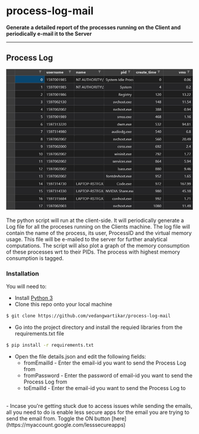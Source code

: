 # process-log-mail
__Generate a detailed report of the processes running on the Client and periodically e-mail it to the Server__
- - - -

## Process Log
<div align="center">
    <img src="https://github.com/vedangwartikar/process-log-mail/blob/master/csv.JPG"/>
</div>
<br>
The python script will run at the client-side. It will periodically generate a Log file for all the proceses running on the Clients machine. The log file will contain the name of the process, its user, ProcessID and the virtual memory usage. This file will be e-mailed to the server for further analytical computations. The script will also plot a graph of the memory consumption of these processes wrt to their PIDs. The process with highest memory consumption is tagged.

### Installation

You will need to:

- Install [Python 3](https://www.python.org/downloads/)
- Clone this repo onto your local machine
```bash
$ git clone https://github.com/vedangwartikar/process-log-mail
```
- Go into the project directory and install the requied libraries from the requirements.txt file
```bash
$ pip install -r requirements.txt
```
- Open the file details.json and edit the following fields:
    - fromEmailId - Enter the email-id you want to send the Process Log from
    - fromPassword - Enter the password of email-id you want to send the Process Log from
    - toEmailId - Enter the email-id you want to send the Process Log to
<br>
- Incase you're getting stuck due to access issues while sending the emails, all you need to do is enable less secure apps for the email you are trying to send the email from. Toggle the ON button [here](https://myaccount.google.com/lesssecureapps)
